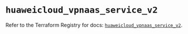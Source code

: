 # `huaweicloud_vpnaas_service_v2`

Refer to the Terraform Registry for docs: [`huaweicloud_vpnaas_service_v2`](https://registry.terraform.io/providers/huaweicloud/huaweicloud/1.71.1/docs/resources/vpnaas_service_v2).
